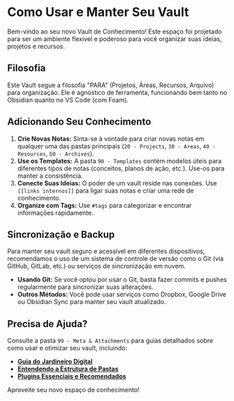 # Como Usar e Manter Seu Vault

Bem-vindo ao seu novo Vault de Conhecimento! Este espaço foi projetado para ser um ambiente flexível e poderoso para você organizar suas ideias, projetos e recursos.

## Filosofia

Este Vault segue a filosofia "PARA" (Projetos, Áreas, Recursos, Arquivo) para organização. Ele é agnóstico de ferramenta, funcionando bem tanto no Obsidian quanto no VS Code (com Foam).

## Adicionando Seu Conhecimento

1.  **Crie Novas Notas:** Sinta-se à vontade para criar novas notas em qualquer uma das pastas principais (`20 - Projects`, `30 - Areas`, `40 - Resources`, `50 - Archives`).
2.  **Use os Templates:** A pasta `90 - Templates` contém modelos úteis para diferentes tipos de notas (conceitos, planos de ação, etc.). Use-os para manter a consistência.
3.  **Conecte Suas Ideias:** O poder de um vault reside nas conexões. Use `[[links internos]]` para ligar suas notas e criar uma rede de conhecimento.
4.  **Organize com Tags:** Use `#tags` para categorizar e encontrar informações rapidamente.

## Sincronização e Backup

Para manter seu vault seguro e acessível em diferentes dispositivos, recomendamos o uso de um sistema de controle de versão como o Git (via GitHub, GitLab, etc.) ou serviços de sincronização em nuvem.

*   **Usando Git:** Se você optou por usar o Git, basta fazer commits e pushes regularmente para sincronizar suas alterações.
*   **Outros Métodos:** Você pode usar serviços como Dropbox, Google Drive ou Obsidian Sync para manter seu vault atualizado.

## Precisa de Ajuda?

Consulte a pasta `99 - Meta & Attachments` para guias detalhados sobre como usar e otimizar seu vault, incluindo:

*   **[Guia do Jardineiro Digital](./99%20-%20Meta%20&%20Attachments/Guia%20do%20Jardineiro%20Digital.md)**
*   **[Entendendo a Estrutura de Pastas](./99%20-%20Meta%20&%20Attachments/Entendendo%20a%20Estrutura%20de%20Pastas.md)**
*   **[Plugins Essenciais e Recomendados](./99%20-%20Meta%20&%20Attachments/Plugins%20Essenciais%20e%20Recomendados.md)**

Aproveite seu novo espaço de conhecimento!
